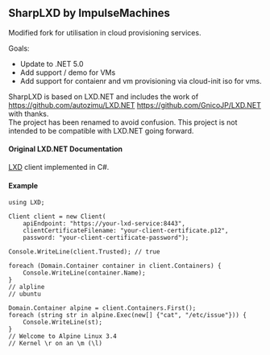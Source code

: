 ## SharpLXD by ImpulseMachines  
Modified fork for utilisation in cloud provisioning services.  

Goals:  
- Update to .NET 5.0
- Add support / demo for VMs  
- Add support for contaienr and vm provisioning via cloud-init iso for vms.  

SharpLXD is based on LXD.NET and includes the work of https://github.com/autozimu/LXD.NET https://github.com/GnicoJP/LXD.NET with thanks.  
The project has been renamed to avoid confusion. This project is not intended to be compatible with LXD.NET going forward.  

#### Original LXD.NET Documentation
<!---
[![Build status](https://ci.appveyor.com/api/projects/status/d9hk73a1opdlhxp9?svg=true)](https://ci.appveyor.com/project/JunfengLi/lxd-net)
[![NuGet version](https://badge.fury.io/nu/lxd.svg)](https://www.nuget.org/packages/LXD)
-->
[LXD](http://www.ubuntu.com/cloud/lxd) client implemented in C#.

<!---
### Usage

This module is available as a [NuGet package](https://www.nuget.org/packages/LXD/). One can install it using NuGet Package Console window,

```
PM> Install-Package LXD
```
-->

#### Example

```CSharp
using LXD;

Client client = new Client(
    apiEndpoint: "https://your-lxd-service:8443",
    clientCertificateFilename: "your-client-certificate.p12",
    password: "your-client-certificate-password");

Console.WriteLine(client.Trusted); // true

foreach (Domain.Container container in client.Containers) {
    Console.WriteLine(container.Name);
}
// alpline
// ubuntu

Domain.Container alpine = client.Containers.First();
foreach (string str in alpine.Exec(new[] {"cat", "/etc/issue"})) {
    Console.WriteLine(st);
}
// Welcome to Alpine Linux 3.4
// Kernel \r on an \m (\l)
```
